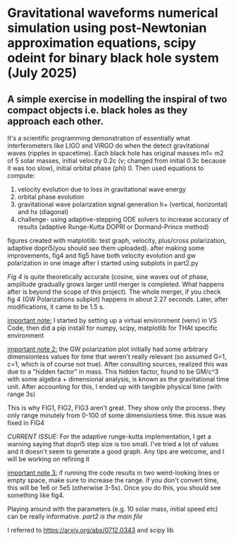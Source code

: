# Gravitational waveforms numerical simulation using post-Newtonian approximation equations, scipy odeint for binary black hole system (July 2025)

## A simple exercise in modelling the inspiral of two compact objects i.e. black holes as they approach each other. 
It's a scientific programming demonstration of essentially what interferometers like LIGO and VIRGO do when the detect gravitational waves (ripples in spacetime). Each black hole has original masses m1= m2 of 5 solar masses, initial velocity 0.2c (v; changed from initial 0.3c because it was too slow), initial orbital phase (phi) 0. Then used equations to compute:

1. velocity evolution due to loss in gravitational wave energy
2. orbital phase evolution
3. gravitational wave polarization signal generation h+ (vertical, horizontal) and hx (diagonal)
4. challenge- using adaptive-stepping ODE solvers to increase accuracy of results (adaptive Runge-Kutta DOPRI or Dormand-Prince method)

figures created with matplotlib: test graph, velocity, plus/cross polarization, adaptive dopri5(you should see them uploaded). after making some improvements, fig4 and fig5 have both velocity evolution and gw polarization in one image after I started using subplots in part2.py

*Fig 4* is quite theoretically accurate (cosine, sine waves out of phase, amplitude gradually grows larger until merger is completed. What happens after is beyond the scope of this project). The whole merger, if you check fig 4 (GW Polarizations subplot) happens in about 2.27 seconds. Later, after modifications, it came to be 1.5 s.

<ins>important note:</ins> I started by setting up a virtual environment (venv) in VS Code, then did a pip install for numpy, scipy, matplotlib for THAt specific environment

<ins>important note 2:</ins> the GW polarization plot initially had some arbitrary dimensionless values for time that weren't really relevant (so assumed G=1, c=1, which is of course not true). After consulting sources, realized this was due to a "hidden factor" in mass. This hidden factor, found to be GM/c^3 with some algebra + dimensional analysis, is known as the gravitational time unit. After accounting for this, I ended up with tangible physical time (with range 3s)

This is why FIG1, FIG2, FIG3 aren't great. They show only the process. they only range minutely from 0-100 of some dimensionless time. this issue was fixed in FIG4

*CURRENT ISSUE:* For the adaptive runge-kutta implementation, I get a warning saying that dopri5 step size is too small. I've tried a lot of values and it doesn't seem to generate a good graph. Any tips are welcome, and I will be working on refining it

<ins>important note 3:</ins> if running the code results in two weird-looking lines or empty space, make sure to increase the range. if you don't convert time, this will be 1e6 or 5e5 (otherwise 3-5s). Once you do this, you should see something like fig4. 

Playing around with the parameters (e.g. 10 solar mass, initial speed etc) can be really informative. *part2 is the main file*

I referred to https://arxiv.org/abs/0712.0343 and scipy lib
